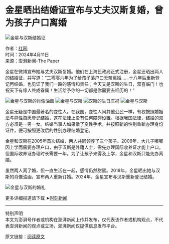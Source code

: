 # 金星晒出结婚证宣布与丈夫汉斯复婚，曾为孩子户口离婚

![金星与汉斯结婚证](https://image.thepaper.cn/publish/interaction/image/3/272/618.jpg)

作者：[红网](javascript:void(0));  
时间：2024年4月11日  
来源：澎湃新闻-The Paper  

金星在微博宣布她与丈夫汉斯复婚。他们在上海民政局正式注册，金星还晒出两人的结婚证，并写道：“二零零六年为了给孩子落户口无奈离婚……十八年后重新登记再结婚，也见证了我们一路的感情和责任；今天又是汉斯的生日，双喜临门！也祝天下有缘人终成眷属！生活给予你的一切都是你需要去经历的！”

![金星与汉斯的肖像油画](https://imagepphcloud.thepaper.cn/pph/image/299/935/474.jpg) ![金星与汉斯](https://imagepphcloud.thepaper.cn/pph/image/299/935/476.jpg) ![汉斯的生日庆祝](https://imagepphcloud.thepaper.cn/pph/image/299/935/477.jpg) ![金星与汉斯](https://imagepphcloud.thepaper.cn/pph/image/299/935/478.jpg)

金星无疑是中国最著名的变性人。在我国，变性人同其他公民一样，有权按照婚姻法与异性自愿登记结婚，这在法律上没有任何障碍设置。根据我国法律，结婚的双方必须是一男一女。结婚当事人如果做了变性手术，并按照新的性别重新办理身份证件，便可按照更改后的性别办理结婚登记。

金星和汉斯在2005年首次结婚，两人共同领养了三个孩子。2006年，大儿子嘟嘟因上学而需要办理户口，由于汉斯是外籍人士，需先办理国际收养证才能上户口。但国际收养证办理时长需要一年。为了让孩子来得及上学，金星和汉斯只能先办离婚。

虽然两人离了婚，但一直生活在一起，感情仍然甜蜜。2018年，金星晒出她与汉斯的肖像油画，宣布两人重新订婚。2024年，金星宣布与汉斯重新登记结婚。

![金星与汉斯的婚礼](https://imagepphcloud.thepaper.cn/pph/image/299/935/480.jpg)

更多详细报道请下载 ➤[时刻新闻](https://moment.rednet.cn/)

---

特别声明  
本文为澎湃号作者或机构在澎湃新闻上传并发布，仅代表该作者或机构观点，不代表澎湃新闻的观点或立场，澎湃新闻仅提供信息发布平台。

原文链接：[阅读原文](http://mp.weixin.qq.com/s?__biz=MjM5OTU5MDY4Mg==&mid=2655419602&idx=3&sn=7288e07334d8cba90741674fd9e815d7)
<!-- tcd_original_link https://www.thepaper.cn/newsDetail_forward_26997980 -->
